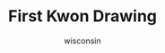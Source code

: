 ---
media: "images/art/wisconsin/kwon_3.png"
media_type: image
type: art
title: First Kwon Drawing
author: [wisconsin]
desc: You can see it in her eyes, she's proud to be here.
---
